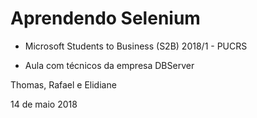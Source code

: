 # Aprendendo Selenium 

- Microsoft Students to Business (S2B) 2018/1 - PUCRS

- Aula com técnicos da empresa DBServer




Thomas, Rafael e Elidiane

14 de maio 2018
